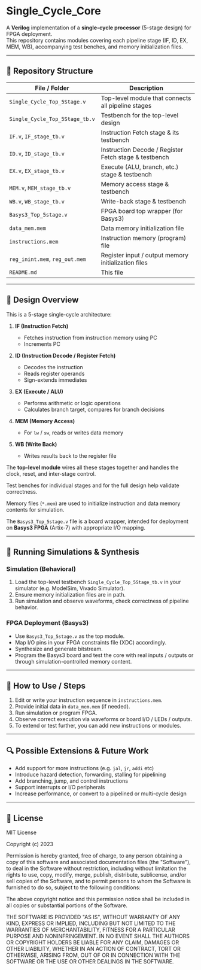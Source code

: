 # Single_Cycle_Core

A **Verilog** implementation of a **single-cycle processor** (5-stage design) for FPGA deployment.  
This repository contains modules covering each pipeline stage (IF, ID, EX, MEM, WB), accompanying test benches, and memory initialization files.

---

## 📁 Repository Structure

| File / Folder | Description |
|---|---|
| `Single_Cycle_Top_5Stage.v` | Top-level module that connects all pipeline stages |
| `Single_Cycle_Top_5Stage_tb.v` | Testbench for the top-level design |
| `IF.v`, `IF_stage_tb.v` | Instruction Fetch stage & its testbench |
| `ID.v`, `ID_stage_tb.v` | Instruction Decode / Register Fetch stage & testbench |
| `EX.v`, `EX_stage_tb.v` | Execute (ALU, branch, etc.) stage & testbench |
| `MEM.v`, `MEM_stage_tb.v` | Memory access stage & testbench |
| `WB.v`, `WB_stage_tb.v` | Write-back stage & testbench |
| `Basys3_Top_5stage.v` | FPGA board top wrapper (for Basys3) |
| `data_mem.mem` | Data memory initialization file |
| `instructions.mem` | Instruction memory (program) file |
| `reg_inint.mem`, `reg_out.mem` | Register input / output memory initialization files |
| `README.md` | This file |

---

## 🧠 Design Overview

This is a 5-stage single-cycle architecture:

1. **IF (Instruction Fetch)**  
   - Fetches instruction from instruction memory using PC  
   - Increments PC  

2. **ID (Instruction Decode / Register Fetch)**  
   - Decodes the instruction  
   - Reads register operands  
   - Sign-extends immediates  

3. **EX (Execute / ALU)**  
   - Performs arithmetic or logic operations  
   - Calculates branch target, compares for branch decisions  

4. **MEM (Memory Access)**  
   - For `lw` / `sw`, reads or writes data memory  

5. **WB (Write Back)**  
   - Writes results back to the register file  

The **top-level module** wires all these stages together and handles the clock, reset, and inter-stage control.

Test benches for individual stages and for the full design help validate correctness.

Memory files (`*.mem`) are used to initialize instruction and data memory contents for simulation.

The `Basys3_Top_5stage.v` file is a board wrapper, intended for deployment on **Basys3 FPGA** (Artix-7) with appropriate I/O mapping.

---

## 🧪 Running Simulations & Synthesis

### Simulation (Behavioral)

1. Load the top-level testbench `Single_Cycle_Top_5Stage_tb.v` in your simulator (e.g. ModelSim, Vivado Simulator).
2. Ensure memory initialization files are in path.
3. Run simulation and observe waveforms, check correctness of pipeline behavior.

### FPGA Deployment (Basys3)

- Use `Basys3_Top_5stage.v` as the top module.
- Map I/O pins in your FPGA constraints file (XDC) accordingly.
- Synthesize and generate bitstream.
- Program the Basys3 board and test the core with real inputs / outputs or through simulation-controlled memory content.

---

## 🚀 How to Use / Steps

1. Edit or write your instruction sequence in `instructions.mem`.
2. Provide initial data in `data_mem.mem` (if needed).
3. Run simulation or program FPGA.
4. Observe correct execution via waveforms or board I/O / LEDs / outputs.
5. To extend or test further, you can add new instructions or modules.

---

## 🔍 Possible Extensions & Future Work

- Add support for more instructions (e.g. `jal`, `jr`, `addi` etc)
- Introduce hazard detection, forwarding, stalling for pipelining
- Add branching, jump, and control instructions
- Support interrupts or I/O peripherals
- Increase performance, or convert to a pipelined or multi-cycle design

---

## 📄 License

MIT License  

Copyright (c) 2023  

Permission is hereby granted, free of charge, to any person obtaining a copy of this software and associated documentation files (the "Software"), to deal in the Software without restriction, including without limitation the rights to use, copy, modify, merge, publish, distribute, sublicense, and/or sell copies of the Software, and to permit persons to whom the Software is furnished to do so, subject to the following conditions:  

The above copyright notice and this permission notice shall be included in all copies or substantial portions of the Software.  

THE SOFTWARE IS PROVIDED "AS IS", WITHOUT WARRANTY OF ANY KIND, EXPRESS OR IMPLIED, INCLUDING BUT NOT LIMITED TO THE WARRANTIES OF MERCHANTABILITY, FITNESS FOR A PARTICULAR PURPOSE AND NONINFRINGEMENT. IN NO EVENT SHALL THE AUTHORS OR COPYRIGHT HOLDERS BE LIABLE FOR ANY CLAIM, DAMAGES OR OTHER LIABILITY, WHETHER IN AN ACTION OF CONTRACT, TORT OR OTHERWISE, ARISING FROM, OUT OF OR IN CONNECTION WITH THE SOFTWARE OR THE USE OR OTHER DEALINGS IN THE SOFTWARE.

